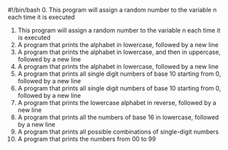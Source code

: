 #!/bin/bash
0. This program will assign a random number to the variable n each time it is executed
1. This program will assign a random number to the variable n each time it is executed
2. A program that prints the alphabet in lowercase, followed by a new line
3. A program that prints the alphabet in lowercase, and then in uppercase, followed by a new line
4. A program that prints the alphabet in lowercase, followed by a new line
5. A program that prints all single digit numbers of base 10 starting from 0, followed by a new line
6. A program that prints all single digit numbers of base 10 starting from 0, followed by a new line
7. A program that prints the lowercase alphabet in reverse, followed by a new line
8. A program that prints all the numbers of base 16 in lowercase, followed by a new line
9. A program that prints all possible combinations of single-digit numbers
10. A program that prints the numbers from 00 to 99
